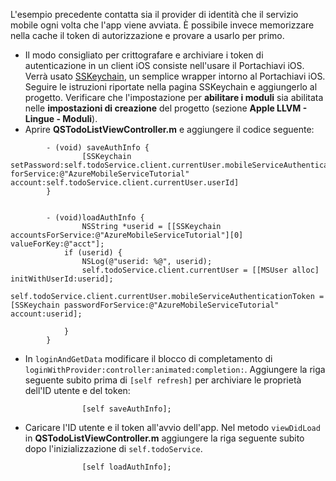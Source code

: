 
L'esempio precedente contatta sia il provider di identità che il servizio mobile ogni volta che l'app viene avviata. È possibile invece memorizzare nella cache il token di autorizzazione e provare a usarlo per primo.

* Il modo consigliato per crittografare e archiviare i token di autenticazione in un client iOS consiste nell'usare il Portachiavi iOS. Verrà usato [SSKeychain](https://github.com/soffes/sskeychain), un semplice wrapper intorno al Portachiavi iOS. Seguire le istruzioni riportate nella pagina SSKeychain e aggiungerlo al progetto. Verificare che l'impostazione per **abilitare i moduli** sia abilitata nelle **impostazioni di creazione** del progetto (sezione **Apple LLVM - Lingue - Moduli**).
* Aprire **QSTodoListViewController.m** e aggiungere il codice seguente:

```
        - (void) saveAuthInfo {
                [SSKeychain setPassword:self.todoService.client.currentUser.mobileServiceAuthenticationToken forService:@"AzureMobileServiceTutorial" account:self.todoService.client.currentUser.userId]
        }


        - (void)loadAuthInfo {
                NSString *userid = [[SSKeychain accountsForService:@"AzureMobileServiceTutorial"][0] valueForKey:@"acct"];
            if (userid) {
                NSLog(@"userid: %@", userid);
                self.todoService.client.currentUser = [[MSUser alloc] initWithUserId:userid];
                 self.todoService.client.currentUser.mobileServiceAuthenticationToken = [SSKeychain passwordForService:@"AzureMobileServiceTutorial" account:userid];

            }
        }
```

* In `loginAndGetData` modificare il blocco di completamento di `loginWithProvider:controller:animated:completion:`. Aggiungere la riga seguente subito prima di `[self refresh]` per archiviare le proprietà dell'ID utente e del token:

```
                [self saveAuthInfo];
```

* Caricare l'ID utente e il token all'avvio dell'app. Nel metodo `viewDidLoad` in **QSTodoListViewController.m** aggiungere la riga seguente subito dopo l'inizializzazione di `self.todoService`.

```
                [self loadAuthInfo];
```

<!---HONumber=Oct15_HO3-->